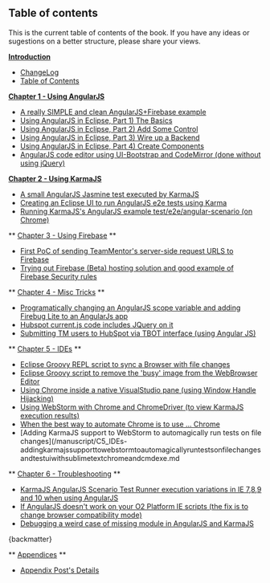 ## Table of contents

This is the current table of contents of the book. If you have any ideas or sugestions on a better structure, please share your views.

**[Introduction](/manuscript/C0_Introduction-.md)** 

* [ChangeLog](/manuscript/C0_Introduction-ChangeLog.md)
* [Table of Contents](/manuscript/C0_Introduction-Table_of_contents.md)


**[Chapter 1 - Using AngularJS](/manuscript/C1_Using_AngularJS-.md)** 

* [A really SIMPLE and clean AngularJS+Firebase example](/manuscript/C1_Using_AngularJS-A_Really_Simple_and_Clean_angularJS_Firebase_Example.md)
* [Using AngularJS in Eclipse, Part 1) The Basics](/manuscript/C1_Using_AngularJS-usingangularjsineclipsepart1thebasics.md)
* [Using AngularJS in Eclipse, Part 2) Add Some Control](/manuscript/C1_Using_AngularJS-usingangularjsineclipsepart2addsomecontrol.md)
* [Using AngularJS in Eclipse, Part 3) Wire up a Backend](/manuscript/C1_Using_AngularJS-usingangularjsineclipsepart3wireupabackend.md)
* [Using AngularJS in Eclipse, Part 4) Create Components](/manuscript/C1_Using_AngularJS-usingangularjsineclipsepart4createcomponents.md)
* [AngularJS code editor using UI-Bootstrap and CodeMirror (done without using jQuery)](/manuscript/C1_Using_AngularJS-angularjscodeeditorusinguibootstrapandcodemirrordonewithoutusingjquery.md)

**[Chapter 2 - Using KarmaJS](/manuscript/2_KarmaJS-.md)** 

* [A small AngularJS Jasmine test executed by KarmaJS](/manuscript/C2_KarmaJS-asmallangularjsjasminetestexecutedbykarmajs.md)
* [Creating an Eclipse UI to run AngularJS e2e tests using Karma](/manuscript/C2_KarmaJS-creatinganeclipseuitorunangularjse2etestsusingkarma.md)
* [Running KarmaJS's AngularJS example test/e2e/angular-scenario (on Chrome)](/manuscript/C2_KarmaJS-runningkarmajssangularjsexampleteste2eangularscenarioonchrome.md)

** [Chapter 3 - Using Firebase](/manuscript/C3_Firebase-.md) ** 

* [First PoC of sending TeamMentor's server-side request URLS to Firebase](/manuscript/C3_Firebase-firstpocofsendingteammentorsserversiderequesturlstofirebaseandseeingitinrealtimeinanangularjspage.md)
* [Trying out Firebase (Beta) hosting solution and good example of Firebase Security rules](/manuscript/C3_Firebase-tryingoutfirebasebetahostingsolutionandgoodexampleoffirebasesecurityrules.md)

** [Chapter 4 - Misc Tricks](/manuscript/C4_Misc_Tricks-.md) ** 

* [Programatically changing an AngularJS scope variable and adding Firebug Lite to an AngularJs app](/manuscript/C4_Misc_Tricks-programaticallychanginganangularjsscopevariableandaddingfirebuglitetoanangularjsapp.md)
* [Hubspot current.js code includes JQuery on it](/manuscript/C4_Misc_Tricks-hubspotcurrentjscodeincludesjqueryonit.md)
* [Submitting TM users to HubSpot via TBOT interface (using Angular JS)](/manuscript/C4_Misc_Tricks-submittingtmuserstohubspotviatbotinterfaceusingangularjs.md)

** [Chapter 5 - IDEs](/manuscript/C5_IDEs-.md) ** 

* [Eclipse Groovy REPL script to sync a Browser with file changes](/manuscript/C5_IDEs-eclipsegroovyreplscripttosyncabrowserwithfilechangeswithrecursivefoldersearchviajavaswatchservice.md)
* [Eclipse Groovy script to remove the 'busy' image from the WebBrowser Editor](/manuscript/C5_IDEs-eclipsegroovyscripttoremovethebusyimagefromthewebbrowsereditor.md)
* [Using Chrome inside a native VisualStudio pane (using Window Handle Hijacking)](/manuscript/C5_IDEs-usingchromeinsideanativevisualstudiopaneusingwindowhandlehijacking.md)
* [Using WebStorm with Chrome and ChromeDriver (to view KarmaJS execution results)](/manuscript/C5_IDEs-usingwebstormwithchromeandchromedrivertoviewkarmajsexecutionresults.md)
* [When the best way to automate Chrome is to use ... Chrome](/manuscript/C5_IDEs-whenthebestwaytoautomatechromeistousechromewithexamplesongooglesearchdirectangularjsscopemanipulationandchromedriverjavascriptaccess.md)
* [Adding KarmaJS support to WebStorm to automagically run tests on file changes](/manuscript/C5_IDEs-addingkarmajssupporttowebstormtoautomagicallyruntestsonfilechangesandtestuiwithsublimetextchromeandcmdexe.md

** [Chapter 6 - Troubleshooting](/manuscript/C6_Troubleshooting-.md) ** 

* [KarmaJS AngularJS Scenario Test Runner execution variations in IE 7,8,9 and 10 when using AngularJS](/manuscript/C6_Troubleshooting-karmajsangularjsscenariotestrunnerexecutionvariationsinie789and10whenusingangularjs.md)
* [If AngularJS doesn't work on your O2 Platform IE scripts (the fix is to change browser compatibility mode)](/manuscript/C6_Troubleshooting-ifangularjsdoesntworkonyouro2platformiescriptsthefixistochangebrowsercompatibilitymode.md)
* [Debugging a weird case of missing module in AngularJS and KarmaJS](/manuscript/C6_Troubleshooting-debuggingaweirdcaseofmissingmoduleinangularjsandkarmajs.md)


{backmatter}

** [Appendices](C7_Appendices.md) ** 

* [Appendix Post's Details](/manuscript/C7_Appendices-Appendix_PostsDetails.md)

